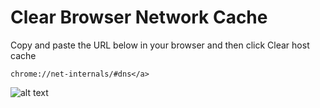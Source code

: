 # Clear Browser Network Cache

Copy and paste the URL below in your browser and then click Clear host cache

```chrome://net-internals/#dns</a>```

![alt text](../assets/241108-clear-browser-network-cache.png) 